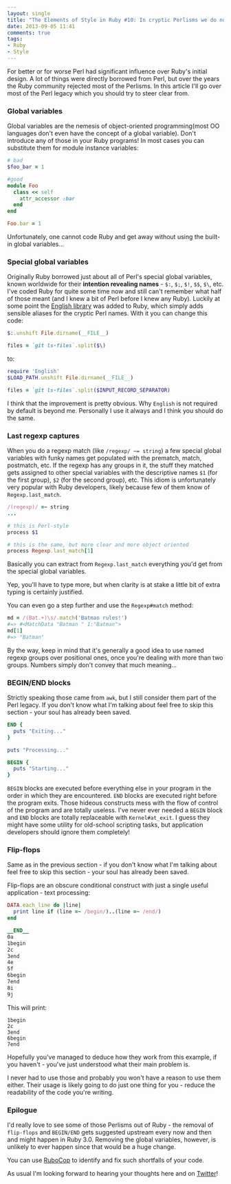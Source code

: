 ```yaml
---
layout: single
title: "The Elements of Style in Ruby #10: In cryptic Perlisms we do not trust"
date: 2013-09-05 11:41
comments: true
tags:
- Ruby
- Style
---
```


For better or for worse Perl had significant influence over Ruby's
initial design. A lot of things were directly borrowed from Perl, but
over the years the Ruby community rejected most of the Perlisms. In
this article I'll go over most of the Perl legacy which you should try
to steer clear from.

### Global variables

Global variables are the nemesis of object-oriented programming(most
OO languages don't even have the concept of a global variable). Don't
introduce any of those in your Ruby programs! In most cases you can
substitute them for module instance variables:

``` ruby
# bad
$foo_bar = 1

#good
module Foo
  class << self
    attr_accessor :bar
  end
end

Foo.bar = 1
```

Unfortunately, one cannot code Ruby and get away without using the built-in global
variables...

### Special global variables

Originally Ruby borrowed just about all of Perl's special global
variables, known worldwide for their **intention revealing names** -
`$:`, `$;`, `$!`, `$$`, `$\`, etc. I've coded Ruby for quite some time now and
still can't remember what half of those meant (and I knew a bit of
Perl before I knew any Ruby). Luckily at some point the
[English library](http://www.ruby-doc.org/stdlib-2.0/libdoc/English/rdoc/English.html)
was added to Ruby, which simply adds sensible aliases for the cryptic
Perl names. With it you can change this code:

``` ruby
$:.unshift File.dirname(__FILE__)

files = `git ls-files`.split($\)
```

to:

``` ruby
require 'English'
$LOAD_PATH.unshift File.dirname(__FILE__)

files = `git ls-files`.split($INPUT_RECORD_SEPARATOR)
```

I think that the improvement is pretty obvious.  Why `English` is not required by
default is beyond me. Personally I use it always and I think you should do the same.


### Last regexp captures

When you do a regexp match (like `/regexp/ ~= string`) a few special
global variables with funky names get populated with the prematch,
match, postmatch, etc. If the regexp has any groups in it, the stuff
they matched gets assigned to other special variables with the
descriptive names `$1` (for the first group), `$2` (for the second
group), etc. This idiom is unfortunately very popular with Ruby
developers, likely because few of them know of `Regexp.last_match`.

``` ruby
/(regexp)/ =~ string
...

# this is Perl-style
process $1

# this is the same, but more clear and more object oriented
process Regexp.last_match[1]
```

Basically you can extract from `Regexp.last_match` everything you'd get from the special global variables.

Yep, you'll have to type more, but when clarity is at stake a little bit of extra typing is certainly justified.

You can even go a step further and use the `Regexp#match` method:

``` ruby
md = /(Bat.+)\s/.match('Batman rules!')
#=> #<MatchData "Batman " 1:"Batman">
md[1]
#=> "Batman"
```

By the way, keep in mind that it's generally a good idea to use named
regexp groups over positional ones, once you're dealing with more than
two groups. Numbers simply don't convey that much meaning...

### BEGIN/END blocks

Strictly speaking those came from `awk`, but I still consider them
part of the Perl legacy. If you don't know what I'm talking about feel
free to skip this section - your soul has already been saved.

``` ruby
END {
  puts "Exiting..."
}

puts "Processing..."

BEGIN {
  puts "Starting..."
}
```

`BEGIN` blocks are executed before everything else in your program in
the order in which they are encountered. `END` blocks are executed right before
the program exits. Those hideous constructs mess with the flow of
control of the program and are totally useless. I've never ever needed
a `BEGIN` block and `END` blocks are totally replaceable with
`Kernel#at_exit`. I guess they might have some utility for old-school
scripting tasks, but application developers should ignore them
completely!

### Flip-flops

Same as in the previous section - if you don't know what I'm talking about feel free to
skip this section - your soul has already been saved.

Flip-flops are an obscure conditional construct with just a single useful application - text processing:

``` ruby
DATA.each_line do |line|
  print line if (line =~ /begin/)..(line =~ /end/)
end

__END__
0a
1begin
2c
3end
4e
5f
6begin
7end
8i
9j
```

This will print:

```
1begin
2c
3end
6begin
7end
```

Hopefully you've managed to deduce how they work from this example, if
you haven't - you've just understood what their main problem is.

I never had to use those and probably you won't have a reason to use them
either. Their usage is likely going to do just one thing for you - reduce the
readability of the code you're writing.

### Epilogue

I'd really love to see some of those Perlisms out of Ruby - the
removal of `flip-flops` and `BEGIN/END` gets suggested upstream every
now and then and might happen in Ruby 3.0. Removing the global
variables, however, is unlikely to ever happen since that would be a
huge change.

You can use [RuboCop](https://github.com/bbatsov/rubocop)
to identify and fix such shortfalls of your code.

As usual I'm looking forward to hearing your thoughts here and on
[Twitter](http://twitter.com/bbatsov)!

